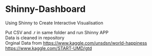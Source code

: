 # Shinny-Dashboard
Using Shinny to Create Interactive Visualisation

Put CSV and .r in same folder and run Shinny APP  
Data is cleaned in repository  
Orginal Data from https://www.kaggle.com/unsdsn/world-happiness
https://www.kaggle.com/START-UMD/gtd
